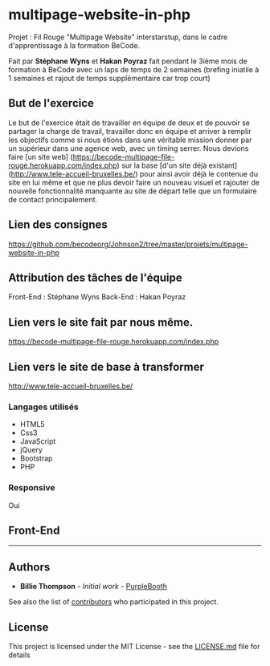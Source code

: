 # multipage-website-in-php

Projet : Fil Rouge "Multipage Website" interstarstup, dans le cadre d'apprentissage à la formation BeCode.

Fait par __Stéphane Wyns__ et __Hakan Poyraz__ fait pendant le 3ième mois de formation à BeCode avec un laps de temps de 2 semaines (brefing iniatile à 1 semaines et rajout de temps supplémentaire car trop court)


## But de l'exercice

Le but de l'exercice était de travailler en équipe de deux et de pouvoir se partager la charge de travail, travailler donc en équipe et arriver à remplir les objectifs comme si nous étions dans une véritable mission donner par un supérieur dans une agence web, avec un timing serrer. Nous devions faire [un site web] (https://becode-multipage-file-rouge.herokuapp.com/index.php) sur la base [d'un site déjà existant] (http://www.tele-accueil-bruxelles.be/) pour ainsi avoir déjà le contenue du site en lui même et que ne plus devoir faire un nouveau visuel et rajouter de nouvelle fonctionnalité manquante au site de départ telle que un formulaire de contact principalement.


## Lien des consignes

https://github.com/becodeorg/Johnson2/tree/master/projets/multipage-website-in-php


## Attribution des tâches de l'équipe

Front-End : Stéphane Wyns
Back-End : Hakan Poyraz


## Lien vers le site fait par nous même.

  https://becode-multipage-file-rouge.herokuapp.com/index.php


## Lien vers le site de base à transformer

  http://www.tele-accueil-bruxelles.be/


### Langages utilisés

* HTML5
* Css3
* JavaScript
* jQuery
* Bootstrap
* PHP


### Responsive

Oui

## Front-End





----------------------------------

## Authors

* **Billie Thompson** - *Initial work* - [PurpleBooth](https://github.com/PurpleBooth)

See also the list of [contributors](https://github.com/your/project/contributors) who participated in this project.

## License

This project is licensed under the MIT License - see the [LICENSE.md](LICENSE.md) file for details
